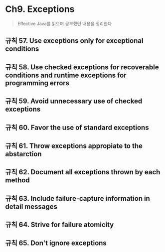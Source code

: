 # Ch9. Exceptions
> Effective Java를 읽으며 공부했던 내용을 정리한다

## 규칙 57. Use exceptions only for exceptional conditions

## 규칙 58. Use checked exceptions for recoverable conditions and runtime exceptions for programming errors

## 규칙 59. Avoid unnecessary use of checked exceptions

## 규칙 60. Favor the use of standard exceptions

## 규칙 61. Throw exceptions appropiate to the abstarction

## 규칙 62. Document all exceptions thrown by each method

## 규칙 63. Include failure-capture information in detail messages

## 규칙 64. Strive for failure atomicity

## 규칙 65. Don't ignore exceptions

